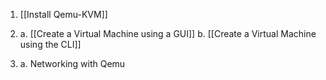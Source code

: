 1. [[Install Qemu-KVM]]

2. 
	a. [[Create a Virtual Machine using a GUI]]
	b. [[Create a Virtual Machine using the CLI]]

3. 
	a. Networking with Qemu 
